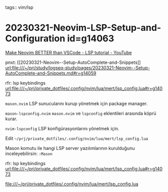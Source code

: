 tags:: vim/lsp

# 20230321-Neovim-LSP-Setup-and-Configuration id=g14063

[Make Neovim BETTER than VSCode - LSP tutorial - YouTube](https://www.youtube.com/watch?v=lpQMeFph1RE&list=PLsz00TDipIffxsNXSkskknolKShdbcALR&index=2)

pnxt: [[20230321-Neovim--Setup-AutoComplete-and-Snippets]] <url:file:///~/prj/study/logseq-study/pages/20230321-Neovim--Setup-AutoComplete-and-Snippets.md#r=g14059>

rfr: lsp keybindings <url:file:///~/prj/private_dotfiles/.config/nvim/lua/mert/lsp_config.lua#r=g14073>

`mason.nvim` LSP sunucularını kurup yönetmek için package manager.

`mason-lspconfig.nvim` `mason.nvim` ve `lspconfig` eklentileri arasında köprü kurar.

`nvim-lspconfig` LSP konfigürasyonlarını yönetmek için.

Edit `~/prj/private_dotfiles/.config/nvim/lua/mert/lsp_config.lua`
 
Mason komutu ile hangi LSP server yazılımlarının kurulduğunu inceleyebilirsin: `:Mason`

rfr: lsp keybindings <url:file:///~/prj/private_dotfiles/.config/nvim/lua/mert/lsp_config.lua#r=g14073>

<file:///~/prj/private_dotfiles/.config/nvim/lua/mert/lsp_config.lua>

